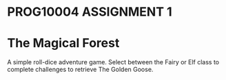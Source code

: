 # PROG10004 ASSIGNMENT 1

# The Magical Forest

A simple roll-dice adventure game. Select between the Fairy or Elf class to complete challenges to retrieve The Golden Goose.
